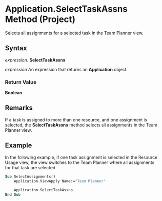 
# Application.SelectTaskAssns Method (Project)

Selects all assignments for a selected task in the Team Planner view.


## Syntax

 _expression_. **SelectTaskAssns**

 _expression_ An expression that returns an **Application** object.


### Return Value

 **Boolean**


## Remarks

If a task is assigned to more than one resource, and one assignment is selected, the  **SelectTaskAssns** method selects all assignments in the Team Planner view.


## Example

In the following example, if one task assignment is selected in the Resource Usage view, the view switches to the Team Planner where all assignments for that task are selected.


```vb
Sub SelectAssignments() 
    Application.ViewApply Name:="Team Planner" 
 
    Application.SelectTaskAssns 
End Sub
```

